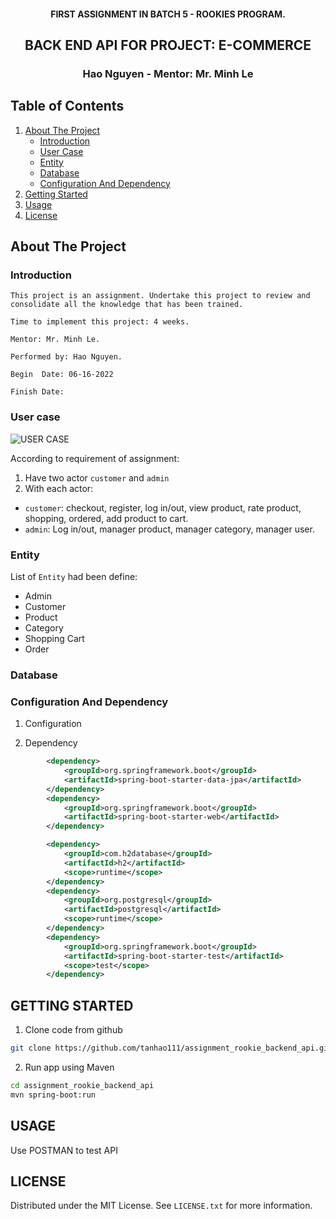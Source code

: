 <!-- PROJECT INFO -->
<div align="center">
  <h4 align="center">FIRST ASSIGNMENT IN BATCH 5 - ROOKIES PROGRAM.</h4>
  <h2 align="center">BACK END API FOR PROJECT: E-COMMERCE</h2>
  <h3 align="center">Hao Nguyen - Mentor: Mr. Minh Le</h3>
</div>


<!-- TABLE OF CONTENTS -->
##  Table of Contents
<ol>
    <li> 
        <a href="#about"> About The Project </a>
        <ul>
            <li><a href='#intro'>Introduction</a></li>
            <li><a href="#user_case">User Case</a></li>
            <li><a href="#entity">Entity</a></li>
            <li><a href="#database">Database</a></li>
            <li><a href="#config">Configuration And Dependency</a></li>
        </ul>
    </li>
    <li> <a href="#getting">Getting Started</a></li>
    <li> <a href='#usage'> Usage</a></li>
    <li> <a href="license"> License</a></li>
</ol>



<!-- ABOUT THE PROJECT -->
## About The Project
<!-- INTRODUCTION -->
### <div id="intro">Introduction</div>
    This project is an assignment. Undertake this project to review and consolidate all the knowledge that has been trained.

    Time to implement this project: 4 weeks.

    Mentor: Mr. Minh Le.

    Performed by: Hao Nguyen.

    Begin  Date: 06-16-2022

    Finish Date:  


<!-- USER CASE -->
### <div id='user_case'>User case</div>
![USER CASE]('main/asset/usercase.png')

According to requirement of assignment: 

1. Have two actor `customer` and `admin`
2. With each actor:
* `customer`: checkout, register, log in/out, view product, rate product, shopping, ordered, add product to cart. 
* `admin`: Log in/out, manager product, manager category, manager user.

<!-- ENTITY -->
### <div id='entity'>Entity</div>
List of `Entity` had been define:
- Admin
- Customer
- Product
- Category
- Shopping Cart
- Order


<!-- DATABASE -->
### <div id='database'>Database</div>

<!-- CONFIGURATION AND DEPENDENCY-->
### <div id='config'>Configuration And Dependency</div>
1. Configuration

2. Dependency

```xml
        <dependency>
			<groupId>org.springframework.boot</groupId>
			<artifactId>spring-boot-starter-data-jpa</artifactId>
		</dependency>
		<dependency>
			<groupId>org.springframework.boot</groupId>
			<artifactId>spring-boot-starter-web</artifactId>
		</dependency>

		<dependency>
			<groupId>com.h2database</groupId>
			<artifactId>h2</artifactId>
			<scope>runtime</scope>
		</dependency>
		<dependency>
			<groupId>org.postgresql</groupId>
			<artifactId>postgresql</artifactId>
			<scope>runtime</scope>
		</dependency>
		<dependency>
			<groupId>org.springframework.boot</groupId>
			<artifactId>spring-boot-starter-test</artifactId>
			<scope>test</scope>
		</dependency>
```



<!-- GETTING STARTED -->
## GETTING STARTED
1. Clone code from github


```sh
git clone https://github.com/tanhao111/assignment_rookie_backend_api.git
```


2. Run app using Maven
```sh
cd assignment_rookie_backend_api
mvn spring-boot:run
```

<!-- USAGE -->
## USAGE

Use POSTMAN to test API

<!-- LICENSE -->
## LICENSE
Distributed under the MIT License. See `LICENSE.txt` for more information.
